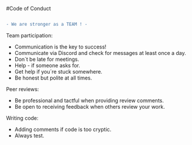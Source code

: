 #Code of Conduct

```diff

- We are stronger as a TEAM ! -
```
Team participation:
- Communication is the key to success!
- Communicate via Discord and check for messages at least once a day.
- Don´t be late for meetings.
- Help - if someone asks for.
- Get help if you´re stuck somewhere.
- Be honest but polite at all times.

Peer reviews:
- Be professional and tactful when providing review comments.
- Be open to receiving feedback when others review your work.
 
Writing code:
- Adding comments if code is too cryptic.
- Always test.